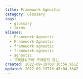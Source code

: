 ```yaml
---
title: Framework Agnostic
category: Glossary
tags:
  - glossary
  - terms
aliases:
  - Framework Agnostic
  - Framework-Agnostic
  - framework agnostic
  - framework-agnostic
  - agnostic
  - 프레임워크에 구애받지 않는
created: 2022-09-19T08:16:56.951Z
updated: 2022-09-19T16:45:04.384Z
---
```

